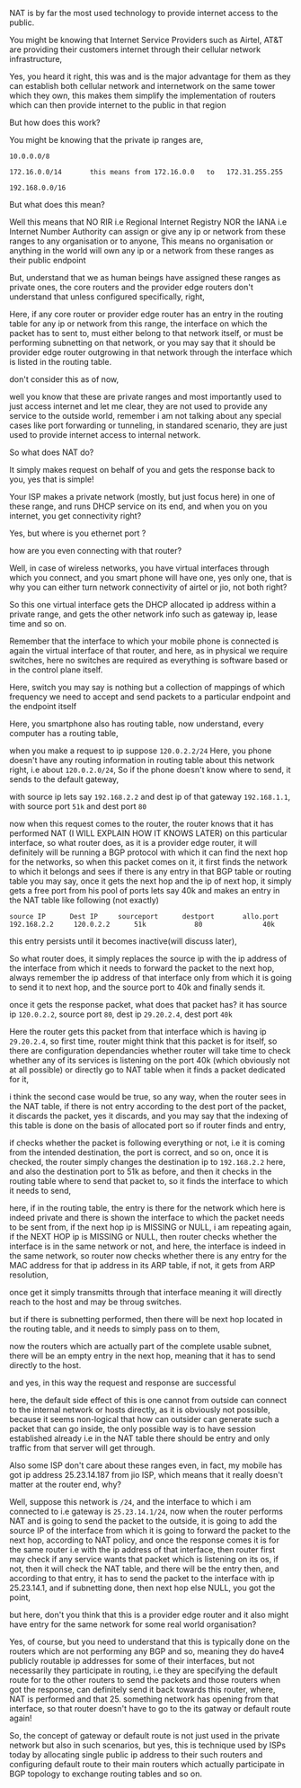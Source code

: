 NAT is by far the most used technology to provide internet access to the public.

You might be knowing that Internet Service Providers such as Airtel, AT&T are providing their customers internet through their cellular network
infrastructure,

Yes, you heard it right, this was and is the major advantage for them as they can establish both cellular network and internetwork on the same 
tower which they own, this makes them simplify the implementation of routers which can then provide internet to the public in that region


But how does this work?

You might be knowing that the private ip ranges are,

```shell
10.0.0.0/8

172.16.0.0/14       this means from 172.16.0.0   to   172.31.255.255

192.168.0.0/16
```

But what does this mean?

Well this means that NO RIR i.e Regional Internet Registry NOR the IANA i.e Internet Number Authority can assign or give any ip or network from 
these ranges to any organisation or to anyone,
This means no organisation or anything in the world will own any ip or a network from these ranges as their public endpoint

But, understand that we as human beings have assigned these ranges as private ones, the core routers and the provider edge routers 
don't understand that unless configured specifically, right,


Here, if any core router or provider edge router has an entry in the routing table for any ip or network from this range,
the interface on which the packet has to sent to, must either belong to that network itself, or must be performing subnetting on that network,
or you may say that it should be provider edge router outgrowing in that network through the interface which is listed in the routing table.


don't consider this as of now,

well you know that these are private ranges and most importantly used to just access internet and let me clear,
they are not used to provide any service to the outside world, remember i am not talking about any special cases like port forwarding or tunneling,
in standared scenario, they are just used to provide internet access to internal network.



So what does NAT do?

It simply makes request on behalf of you and gets the response back to you, yes that is simple!


Your ISP makes a private network (mostly, but just focus here)  in one of these range, and runs DHCP service on its end,
and when you on you internet, you get connectivity right?

Yes, but where is you ethernet port ?

how are you even connecting with that router?

Well, in case of wireless networks, you have virtual interfaces through which you connect, and you smart phone will have one, yes only one, 
that is why you can either turn network connectivity of airtel or jio, not both right?

So this one virtual interface gets the DHCP allocated ip address within a private range, and gets the other network info such as gateway ip, 
lease time and so on.

Remember that the interface to which your mobile phone is connected is again the virtual interface of that router,
and here, as in physical we require switches, here no switches are required as everything is software based or in the control plane itself.

Here, switch you may say is nothing but a collection of mappings of which frequency we need to accept and send packets to a particular endpoint
and the endpoint itself


Here, you smartphone also has routing table, now understand, every computer has a routing table, 

when you make a request to ip suppose `120.0.2.2/24`
Here, you phone doesn't have any routing information in routing table about this network right, i.e about `120.0.2.0/24`,
So if the phone doesn't know where to send, it sends to the default gateway, 

with source ip lets say `192.168.2.2` and dest ip of that gateway `192.168.1.1`,
with source port `51k` and dest port `80`

now when this request comes to the router, the router knows that it has performed NAT (I WILL EXPLAIN HOW IT KNOWS LATER)
on this particular interface, so what router does, as it is  a provider edge router, it will definitely will be running a BGP protocol
with which it can find the next hop for the networks,
so when this packet comes on it, it first finds the network to which it belongs and sees if there is any entry in that BGP table or routing table 
you may say,
once it gets the next hop and the ip of next hop, 
it simply gets a free port from his pool of ports lets say 40k and makes an entry in the NAT table like following (not exactly)
```
source IP      Dest IP     sourceport      destport       allo.port
192.168.2.2     120.0.2.2      51k            80               40k
```


this entry persists until it becomes inactive(will discuss later),

So what router does, it simply replaces the source ip with the ip address of the interface from which it needs to forward the packet to the
next hop, always remember the ip address of that interface only from which it is going to send it to next hop,
and the source port to 40k and finally sends it.

once it gets the response packet, what does that packet has?
it has source ip `120.0.2.2`, source port `80`,
       dest ip `29.20.2.4`, dest port `40k`

Here the router gets this packet from that interface which is having ip `29.20.2.4`,
so first time, router might think that this packet is for itself, so there are configuration dependancies whether router will take time to check
whether any of its services is listening on the port 40k (which obviously not at all possible) or directly go to NAT table when it finds a packet
dedicated for it, 

i think the second case would be true, so any way, when the router sees in the NAT table, if there is not entry according to the dest port of 
the packet, it discards the packet, yes it discards, and you may say that the indexing of this table is done on the basis of allocated port
so if router finds and entry,

if checks whether the packet is following everything or not, i.e it is coming from the intended destination, the port is correct,
and so on, once it is checked, the router simply changes the destination ip to `192.168.2.2` here, and also the destination port to 51k as before,
 and then it checks in the routing table where to send that packet to, so it finds the interface to which it needs to send,

here, if in  the routing table, the entry is there for the network which here is indeed private and there is shown the interface to which the packet
needs to be sent from, if the next hop ip is MISSING or NULL, i am repeating again, if the NEXT HOP ip is MISSING or NULL, then router checks whether
the interface is in the same network or not, and here, the interface is indeed in the same network, so router now checks whether there is any 
entry for the MAC address for that ip address in its ARP table, if not, it gets from ARP resolution,

once get it simply transmitts through that interface meaning it will directly reach to the host and may be throug switches.

but if there is subnetting performed, then there will be next hop located in the routing table, and it needs to simply pass on to them,

now  the routers which are actually part of the complete usable subnet, there will be an empty entry in the next hop, meaning that it has to send
directly to the host.


and yes, in this way the request and response are successful

here, the default side effect of this is one cannot from outside can connect to the internal network or hosts directly, as it is obviously not 
possible, because it seems non-logical that how can outsider can generate such a packet that can go inside, the only possible way is to have 
session established already i.e in the NAT table there should be entry and only traffic from that server will get through.




Also some ISP don't care about these ranges even,
in fact, my mobile has got ip address 25.23.14.187 from jio ISP, which means that it really doesn't matter at the router end, why?

Well, suppose this network is `/24`,
and the interface to which i am connected to i.e gateway is `25.23.14.1/24`, 
now when the router performs NAT and is going to send the packet to the outside, it is going to add the source IP of the interface from which 
it is going to forward the packet to the next hop, according to NAT policy, and once the response comes it is for the same router i.e
with the ip address of that interface, then router first may check if any service wants that packet which is listening on its os,
if not, then it will check the NAT table, and there will be the entry then, and according to that entry, it has to send the packet to the interface
with ip 25.23.14.1, and if subnetting done, then next hop else NULL, you got the point,



but here, don't you think that this is a provider edge router and it also might have entry for the same network for some real world organisation?

Yes, of course, but you need to understand that this is typically done on the routers which are not performing any BGP and so, 
meaning they do have4 publicly routable ip addresses for some of their interfaces, but not necessarily they participate in routing,
i.e they are specifying the default route for to the other routers to send the packets and those routers when got the response, can definitely send 
it back towards this router, where, NAT is performed and that 25. something network has opening from that interface, so that router doesn't have
to go to the its gatway or default route again!

So, the concept of gateway or default route is not just used in the private network but also in such scenarios,
but yes, this is technique used by ISPs today by allocating single public ip address to their such routers and configuring default route to 
their main routers which actually participate in BGP topology to exchange routing tables and so on.

